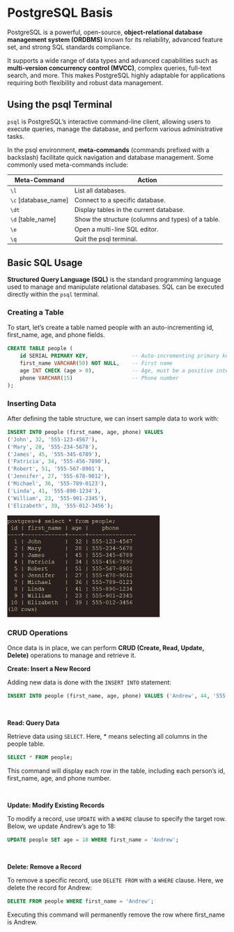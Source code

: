 # PostgreSQL Basis

PostgreSQL is a powerful, open-source, **object-relational database management system (ORDBMS)** known for its reliability, advanced feature set, and strong SQL standards compliance.

It supports a wide range of data types and advanced capabilities such as **multi-version concurrency control (MVCC)**, complex queries, full-text search, and more. This makes PostgreSQL highly adaptable for applications requiring both flexibility and robust data management.

## Using the psql Terminal

`psql` is PostgreSQL’s interactive command-line client, allowing users to execute queries, manage the database, and perform various administrative tasks. 

In the psql environment, **meta-commands** (commands prefixed with a backslash) facilitate quick navigation and database management. Some commonly used meta-commands include:

| Meta-Command | Action |
|----------|----------|
| `\l`  | List all databases.  |
| `\c` [database_name]  | Connect to a specific database.  |
| `\dt`  | Display tables in the current database.  |
| `\d` [table_name]  | Show the structure (columns and types) of a table.  |
| `\e`  | Open a multi-line SQL editor.  |
| `\q`  | Quit the psql terminal.  |


## Basic SQL Usage

**Structured Query Language (SQL)** is the standard programming language used to manage and manipulate relational databases. SQL can be executed directly within the `psql` terminal.


### Creating a Table

To start, let’s create a table named people with an auto-incrementing id, first_name, age, and phone fields.

```sql
CREATE TABLE people (
    id SERIAL PRIMARY KEY,              -- Auto-incrementing primary key
    first_name VARCHAR(50) NOT NULL,    -- First name
    age INT CHECK (age > 0),            -- Age, must be a positive integer
    phone VARCHAR(15)                   -- Phone number
);
```


### Inserting Data

After defining the table structure, we can insert sample data to work with:

```sql
INSERT INTO people (first_name, age, phone) VALUES
('John', 32, '555-123-4567'),
('Mary', 28, '555-234-5678'),
('James', 45, '555-345-6789'),
('Patricia', 34, '555-456-7890'),
('Robert', 51, '555-567-8901'),
('Jennifer', 27, '555-678-9012'),
('Michael', 36, '555-789-0123'),
('Linda', 41, '555-890-1234'),
('William', 23, '555-901-2345'),
('Elizabeth', 39, '555-012-3456');
```


<img src="img/3-1.png" alt="sql_output" width="350">


### CRUD Operations

Once data is in place, we can perform **CRUD (Create, Read, Update, Delete)** operations to manage and retrieve it.

**Create: Insert a New Record**

Adding new data is done with the `INSERT INTO` statement:

```sql
INSERT INTO people (first_name, age, phone) VALUES ('Andrew', 44, '555-012-6789');
```

<br>

**Read: Query Data**

Retrieve data using `SELECT`. Here, * means selecting all columns in the people table.

```sql
SELECT * FROM people;
```

This command will display each row in the table, including each person’s id, first_name, age, and phone number.

<br>

**Update: Modify Existing Records**

To modify a record, use `UPDATE` with a `WHERE` clause to specify the target row. Below, we update Andrew’s age to 18:

```sql
UPDATE people SET age = 18 WHERE first_name = 'Andrew';
```
<br>


**Delete: Remove a Record**

To remove a specific record, use `DELETE FROM` with a `WHERE` clause. Here, we delete the record for Andrew:

```sql
DELETE FROM people WHERE first_name = 'Andrew';
```
Executing this command will permanently remove the row where first_name is Andrew.

